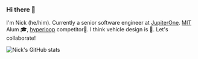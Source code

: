 ### Hi there 👋

I'm Nick (he/him). Currently a senior software engineer at [JupiterOne](https://jupiterone.com/). [MIT](https://github.com/ndowmon/Masters-Thesis) Alum 🎓, [hyperloop](https://news.mit.edu/2019/overcoming-obstacles-hyperloop-competition-0828) competitor🚀. I think vehicle design is 💯. Let's collaborate!

![Nick's GitHub stats](https://github-readme-stats.vercel.app/api?username=ndowmon&show_icons=true&hide=stars)

<!--
**ndowmon/ndowmon** is a ✨ _special_ ✨ repository because its `README.md` (this file) appears on your GitHub profile.

Here are some ideas to get you started:

- 🔭 I’m currently working on ...
- 🌱 I’m currently learning ...
- 👯 I’m looking to collaborate on ...
- 🤔 I’m looking for help with ...
- 💬 Ask me about ...
- 📫 How to reach me: ...
- 😄 Pronouns: ...
- ⚡ Fun fact: ...
-->
